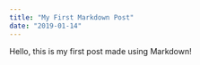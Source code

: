 ```yaml
---
title: "My First Markdown Post"
date: "2019-01-14"
---
```


Hello, this is my first post made using Markdown!